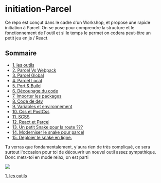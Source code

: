 <h1>initiation-Parcel</h1>

Ce repo est conçut dans le cadre d'un Workshop, et propose une rapide initiation à Parcel.
On se pose pour comprendre la structure et le fonctionnement de l'outil et si le temps le permet on codera peut-être un petit jeu en js / React.

<h2>Sommaire</h2>
<ul>
  <li><a href="https://github.com/GuyVil1/initiation-Parcel/blob/master/01.Les-outils.md">1. les outils</a></li>
  <li><a href="https://github.com/GuyVil1/initiation-Parcel/blob/master/02.Parcel-Vs-Webpack.md">2. Parcel Vs Webpack</a></li>
  <li><a href="https://github.com/GuyVil1/initiation-Parcel/blob/master/02.Parcel-Vs-Webpack.md/#global">3. Parcel Global</a></li>
  <li><a href="https://github.com/GuyVil1/initiation-Parcel/blob/master/04.Parcel-Local.md">4. Parcel Local</a></li>
  <li><a href="https://github.com/GuyVil1/initiation-Parcel/blob/master/04.Parcel-Local.md/#build">5. Port & Build</a></li>
  <li><a href="https://github.com/GuyVil1/initiation-Parcel/blob/master/06.decouper-son-code.md">6. Découpage du code</a></li>
  <li><a href="https://github.com/GuyVil1/initiation-Parcel/blob/master/06.decouper-son-code.md/#package">7. Importer les packages</a></li>
  <li><a href="https://github.com/GuyVil1/initiation-Parcel/blob/master/06.decouper-son-code.md/#code">8. Code de dev</a></li>
  <li><a href="#">9. Variables et environnement</a></li>
  <li><a href="#">10. Css et PostCss</a></li>
  <li><a href="#">11. SCSS</a></li>
  <li><a href="#">12. React et Parcel</a></li>
  <li><a href="#">13. Un petit Snake pour la route ???</a></li>
  <li><a href="#">14. Moderniser le snake pour parcel</a></li>
  <li><a href="#">15. Deploier le snake en ligne.</a></li>
  </ul>
  
  Tu verras que fondamentalement, y'aura rien de très compliqué, ce sera surtout l'occasion pour toi de découvrir un nouvel outil assez sympathique. Donc mets-toi en mode relax, on est parti
  
  <img src="https://media.giphy.com/media/5T0yHHWsC39rtI82SH/giphy.gif" />
  
<a href="https://github.com/GuyVil1/initiation-Parcel/blob/master/01.Les-outils.md">1. les outils</a>

